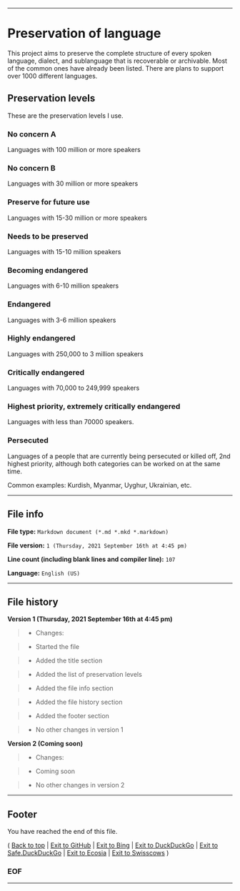 
***

# Preservation of language

This project aims to preserve the complete structure of every spoken language, dialect, and sublanguage that is recoverable or archivable. Most of the common ones have already been listed. There are plans to support over 1000 different languages.

## Preservation levels

These are the preservation levels I use.

### No concern A

Languages with 100 million or more speakers

### No concern B

Languages with 30 million or more speakers

### Preserve for future use

Languages with 15-30 million or more speakers

### Needs to be preserved

Languages with 15-10 million speakers

### Becoming endangered

Languages with 6-10 million speakers

### Endangered

Languages with 3-6 million speakers

### Highly endangered

Languages with 250,000 to 3 million speakers

### Critically endangered

Languages with 70,000 to 249,999 speakers

### Highest priority, extremely critically endangered

Languages with less than 70000 speakers.

### Persecuted

Languages of a people that are currently being persecuted or killed off, 2nd highest priority, although both categories can be worked on at the same time.

Common examples: Kurdish, Myanmar, Uyghur, Ukrainian, etc.

***

## File info

**File type:** `Markdown document (*.md *.mkd *.markdown)`

**File version:** `1 (Thursday, 2021 September 16th at 4:45 pm)`

**Line count (including blank lines and compiler line):** `107`

**Language:** `English (US)`

***

## File history

**Version 1 (Thursday, 2021 September 16th at 4:45 pm)**

> * Changes:

> * Started the file

> * Added the title section

> * Added the list of preservation levels

> * Added the file info section

> * Added the file history section

> * Added the footer section

> * No other changes in version 1

**Version 2 (Coming soon)**

> * Changes:

> * Coming soon

> * No other changes in version 2

***

## Footer

You have reached the end of this file.

( [Back to top](#Preservation-of-language) | [Exit to GitHub](https://github.com/seanpm2001/) | [Exit to Bing](https://www.bing.com/) | [Exit to DuckDuckGo](https://duckduckgo.com/) | [Exit to Safe.DuckDuckGo](https://safe.duckduckgo.com/) | [Exit to Ecosia](https://www.ecosia.org/) | [Exit to Swisscows](https://www.swisscows.com/) )

### EOF

***
